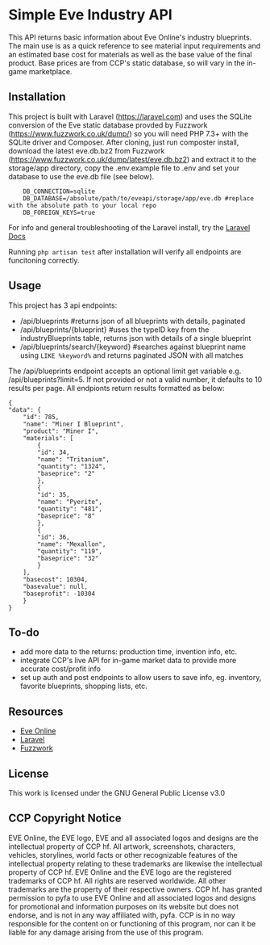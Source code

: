 # Simple Eve Industry API

This API returns basic information about Eve Online's industry blueprints. The main use is as a quick reference to see material input requirements and an estimated base cost for materials as well as the base value of the final product. Base prices are from CCP's static database, so will vary in the in-game marketplace.

## Installation

This project is built with Laravel (https://laravel.com) and uses the SQLite conversion of the Eve static database provded by Fuzzwork (https://www.fuzzwork.co.uk/dump/) so you will need PHP 7.3+ with the SQLite driver and Composer. After cloning, just run composter install, download the latest eve.db.bz2 from Fuzzwork (https://www.fuzzwork.co.uk/dump/latest/eve.db.bz2) and extract it to the storage/app directory, copy the .env.example file to .env and set your database to use the eve.db file (see below).

```
    DB_CONNECTION=sqlite
    DB_DATABASE=/absolute/path/to/eveapi/storage/app/eve.db #replace with the absolute path to your local repo
    DB_FOREIGN_KEYS=true
```

For info and general troubleshooting of the Laravel install, try the [Laravel Docs](https://laravel.com/docs/9.x)

Running `php artisan test` after installation will verify all endpoints are funcitoning correctly.

## Usage

This project has 3 api endpoints:

-   /api/blueprints #returns json of all blueprints with details, paginated
-   /api/blueprints/{blueprint} #uses the typeID key from the industryBlueprints table, returns json with details of a single blueprint
-   /api/blueprints/search/{keyword} #searches against blueprint name using `LIKE %keyword%` and returns paginated JSON with all matches

The /api/blueprints endpoint accepts an optional limit get variable e.g. /api/blueprints?limit=5. If not provided or not a valid number, it defaults to 10 results per page. All endpionts return results formatted as below:

```
{
"data": {
    "id": 785,
    "name": "Miner I Blueprint",
    "product": "Miner I",
    "materials": [
        {
        "id": 34,
        "name": "Tritanium",
        "quantity": "1324",
        "baseprice": "2"
        },
        {
        "id": 35,
        "name": "Pyerite",
        "quantity": "481",
        "baseprice": "8"
        },
        {
        "id": 36,
        "name": "Mexallon",
        "quantity": "119",
        "baseprice": "32"
        }
    ],
    "basecost": 10304,
    "basevalue": null,
    "baseprofit": -10304
    }
}
```

## To-do

-   add more data to the returns: production time, invention info, etc.
-   integrate CCP's live API for in-game market data to provide more accurate cost/profit info
-   set up auth and post endpoints to allow users to save info, eg. inventory, favorite blueprints, shopping lists, etc.

## Resources

-   [Eve Online](https://www.eveonline.com/)
-   [Laravel](https://laravel.com)
-   [Fuzzwork](https://www.fuzzwork.co.uk/)

## License

This work is licensed under the GNU General Public License v3.0

## CCP Copyright Notice

EVE Online, the EVE logo, EVE and all associated logos and designs are the intellectual property of CCP hf. All artwork, screenshots, characters, vehicles, storylines, world facts or other recognizable features of the intellectual property relating to these trademarks are likewise the intellectual property of CCP hf. EVE Online and the EVE logo are the registered trademarks of CCP hf. All rights are reserved worldwide. All other trademarks are the property of their respective owners. CCP hf. has granted permission to pyfa to use EVE Online and all associated logos and designs for promotional and information purposes on its website but does not endorse, and is not in any way affiliated with, pyfa. CCP is in no way responsible for the content on or functioning of this program, nor can it be liable for any damage arising from the use of this program.
